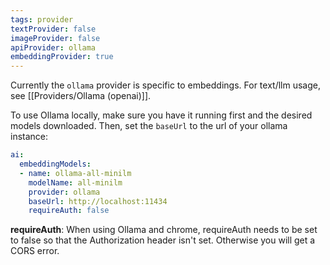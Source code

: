 ```yaml
---
tags: provider
textProvider: false
imageProvider: false
apiProvider: ollama
embeddingProvider: true
---
```


Currently the `ollama` provider is specific to embeddings.  For text/llm usage, see [[Providers/Ollama (openai)]].

To use Ollama locally, make sure you have it running first and the desired models downloaded.  Then, set the `baseUrl` to the url of your ollama instance:

```yaml
ai:
  embeddingModels:
  - name: ollama-all-minilm
    modelName: all-minilm
    provider: ollama
    baseUrl: http://localhost:11434
    requireAuth: false
```

**requireAuth**: When using Ollama and chrome, requireAuth needs to be set to false so that the Authorization header isn't set.  Otherwise you will get a CORS error.